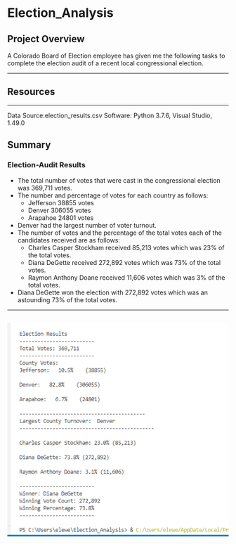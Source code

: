 # Election_Analysis
## Project Overview
A  Colorado Board of Election employee has given me the following tasks to complete the election audit of a recent local congressional election.

---
## Resources
---
Data Source:election_results.csv
Software: Python 3.7.6, Visual Studio, 1.49.0
## Summary
### Election-Audit Results

* The total number of votes that were cast in the congressional election was 369,711 votes.
* The number and percentage of votes  for each country as follows:
  - Jefferson       38855 votes
  - Denver          306055 votes
  - Arapahoe        24801  votes
* Denver had the largest number of voter turnout.
* The number of votes and the percentage of the total votes each of the candidates received are as follows:
  - Charles Casper Stockham received  85,213 votes which was 23% of the total votes.
  - Diana DeGette received 272,892 votes which was 73% of the total votes.
  - Raymon Anthony Doane received 11,606 votes which was 3% of the total votes.
* Diana DeGette won the election with 272,892 votes which was an astounding 73% of the total votes.
---
![Election_Results](https://github.com/Elewekeadanma/Election_Analysis/blob/master/election_results.png)
---

